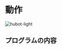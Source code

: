 # 動作
![hubot-light](https://user-images.githubusercontent.com/25529722/78829392-3af70c80-7a21-11ea-8007-86be7eca6bce.gif)
## プログラムの内容
